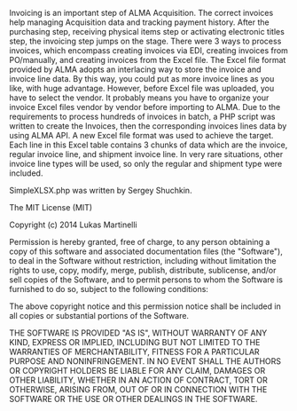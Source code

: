 Invoicing is an important step of ALMA Acquisition. The correct invoices help managing Acquisition data and tracking payment history. After the purchasing step, receiving physical items step or activating electronic titles step, the invoicing step jumps on the stage.
There were 3 ways to process invoices, which encompass creating invoices via EDI, creating invoices from PO/manually, and creating invoices from the Excel file. The Excel file format provided by ALMA adopts an interlacing way to store the invoice and invoice line data. By this way, you could put as more invoice lines as you like, with huge advantage. However, before Excel file was uploaded, you have to select the vendor. It probably means you have to organize your invoice Excel files vendor by vendor before importing to ALMA.
Due to the requirements to process hundreds of invoices in batch, a PHP script was written to create the Invoices, then the corresponding invoices lines data by using ALMA API. A new Excel file format was used to achieve the target. Each line in this Excel table contains 3 chunks of data which are the invoice, regular invoice line, and shipment invoice line. In very rare situations, other invoice line types will be used, so only the regular and shipment type were included.

SimpleXLSX.php was written by Sergey Shuchkin.

The MIT License (MIT)

Copyright (c) 2014 Lukas Martinelli

Permission is hereby granted, free of charge, to any person obtaining a copy of this software and associated documentation files (the "Software"), to deal in the Software without restriction, including without limitation the rights to use, copy, modify, merge, publish, distribute, sublicense, and/or sell copies of the Software, and to permit persons to whom the Software is furnished to do so, subject to the following conditions:

The above copyright notice and this permission notice shall be included in all copies or substantial portions of the Software.

THE SOFTWARE IS PROVIDED "AS IS", WITHOUT WARRANTY OF ANY KIND, EXPRESS OR IMPLIED, INCLUDING BUT NOT LIMITED TO THE WARRANTIES OF MERCHANTABILITY, FITNESS FOR A PARTICULAR PURPOSE AND NONINFRINGEMENT. IN NO EVENT SHALL THE AUTHORS OR COPYRIGHT HOLDERS BE LIABLE FOR ANY CLAIM, DAMAGES OR OTHER LIABILITY, WHETHER IN AN ACTION OF CONTRACT, TORT OR OTHERWISE, ARISING FROM, OUT OF OR IN CONNECTION WITH THE SOFTWARE OR THE USE OR OTHER DEALINGS IN THE SOFTWARE.
